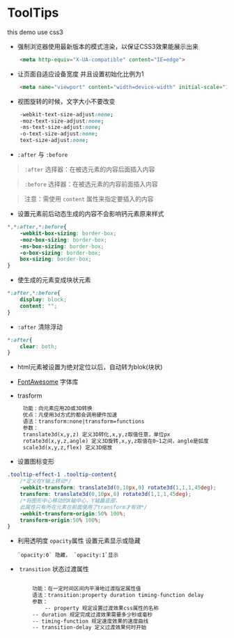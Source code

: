 
# ToolTips
this demo use css3 
* 强制浏览器使用最新版本的模式渲染，以保证CSS3效果能展示出来

``` html
	<meta http-equiv="X-UA-compatible" content="IE=edge">
```

* 让页面自适应设备宽度 并且设置初始化比例为1

``` html
	<meta name="viewport" content="width=device-width" initial-scale="1">

```

* 视图旋转的时候，文字大小不要改变

``` css
	-webkit-text-size-adjust:none;
	-moz-text-size-adjust:none;
	-ms-text-size-adjust:none;
	-o-text-size-adjust:none;
	text-size-adjust:none;
```

* `:after` 与 `:before`

> `:after` 选择器：在被选元素的内容后面插入内容

> `:before` 选择器：在被选元素的内容前面插入内容

>   注意：需使用 `content` 属性来指定要插入的内容

* 设置元素前后动态生成的内容不会影响钙元素原来样式

``` css
*,*:after,*:before{
	-webkit-box-sizing: border-box;
	-moz-box-sizing: border-box;
	-ms-box-sizing: border-box;
	-o-box-sizing: border-box;
	box-sizing: border-box;
}
```

* 使生成的元素变成块状元素

``` css
*:after,*:before{
	display: block;
	content: "";
}
```

* `:after` 清除浮动

``` css
*:after{
	clear: both;
}
```

* html元素被设置为绝对定位以后，自动转为blok(块状)

* [FontAwesome](https://fontawesome.io "FontAwesome") 字体库

* trasform 
``` txt
	 功能：向元素应用2D或3D转换
	 优点：凡使用3d方式的都会调用硬件加速
	 语法：transform:none|transform=functions
	 参数：
	 translate3d(x,y,z) 定义3D转化,x,y,z取值任意，单位px
	 rotate3d(x,y,z,angle) 定义3D旋转,x,y,z取值在0~1之间，angle是弧度
	 scale3d(x,y,z,flex) 定义3D缩放
```

* 设置图标变形

``` css
.tooltip-effect-1 .tooltip-content{
	/*定义在Y轴上转动*/
	-webkit-transform: translate3d(0,10px,0) rotate3d(1,1,1,45deg); 
	transform: translate3d(0,10px,0) rotate3d(1,1,1,45deg); 
	/*将图形中心移动的X轴中心，Y轴最底部，
	此属性只有所在元素在前面使用了transform才有效*/
	-webkit-transform-origin:50% 100%;
	transform-origin:50% 100%;
}

```

* 利用透明度 `opacity`属性 设置元素显示或隐藏
  
  
      `opacity:0` 隐藏， `opacity:1`显示
      
*  `transition` 状态过渡属性

``` txt
    
        功能：在一定时间区间内平滑地过渡指定属性值
        语法：transition:property duration timing-function delay
        参数：
            -- property 规定设置过渡效果css属性的名称
	    -- duration 规定完成过渡效果需要多少秒或毫秒
	    -- timing-function 规定速度效果的速度曲线
	    -- transition-delay 定义过渡效果何时开始
	    
 ```
